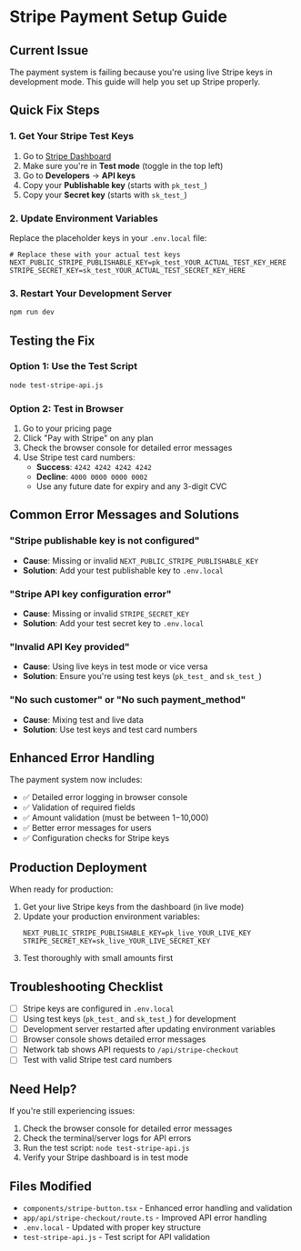 # Stripe Payment Setup Guide

## Current Issue
The payment system is failing because you're using live Stripe keys in development mode. This guide will help you set up Stripe properly.

## Quick Fix Steps

### 1. Get Your Stripe Test Keys
1. Go to [Stripe Dashboard](https://dashboard.stripe.com/)
2. Make sure you're in **Test mode** (toggle in the top left)
3. Go to **Developers** → **API keys**
4. Copy your **Publishable key** (starts with `pk_test_`)
5. Copy your **Secret key** (starts with `sk_test_`)

### 2. Update Environment Variables
Replace the placeholder keys in your `.env.local` file:

```env
# Replace these with your actual test keys
NEXT_PUBLIC_STRIPE_PUBLISHABLE_KEY=pk_test_YOUR_ACTUAL_TEST_KEY_HERE
STRIPE_SECRET_KEY=sk_test_YOUR_ACTUAL_TEST_SECRET_KEY_HERE
```

### 3. Restart Your Development Server
```bash
npm run dev
```

## Testing the Fix

### Option 1: Use the Test Script
```bash
node test-stripe-api.js
```

### Option 2: Test in Browser
1. Go to your pricing page
2. Click "Pay with Stripe" on any plan
3. Check the browser console for detailed error messages
4. Use Stripe test card numbers:
   - **Success**: `4242 4242 4242 4242`
   - **Decline**: `4000 0000 0000 0002`
   - Use any future date for expiry and any 3-digit CVC

## Common Error Messages and Solutions

### "Stripe publishable key is not configured"
- **Cause**: Missing or invalid `NEXT_PUBLIC_STRIPE_PUBLISHABLE_KEY`
- **Solution**: Add your test publishable key to `.env.local`

### "Stripe API key configuration error"
- **Cause**: Missing or invalid `STRIPE_SECRET_KEY`
- **Solution**: Add your test secret key to `.env.local`

### "Invalid API Key provided"
- **Cause**: Using live keys in test mode or vice versa
- **Solution**: Ensure you're using test keys (`pk_test_` and `sk_test_`)

### "No such customer" or "No such payment_method"
- **Cause**: Mixing test and live data
- **Solution**: Use test keys and test card numbers

## Enhanced Error Handling

The payment system now includes:
- ✅ Detailed error logging in browser console
- ✅ Validation of required fields
- ✅ Amount validation (must be between $1-$10,000)
- ✅ Better error messages for users
- ✅ Configuration checks for Stripe keys

## Production Deployment

When ready for production:
1. Get your live Stripe keys from the dashboard (in live mode)
2. Update your production environment variables:
   ```env
   NEXT_PUBLIC_STRIPE_PUBLISHABLE_KEY=pk_live_YOUR_LIVE_KEY
   STRIPE_SECRET_KEY=sk_live_YOUR_LIVE_SECRET_KEY
   ```
3. Test thoroughly with small amounts first

## Troubleshooting Checklist

- [ ] Stripe keys are configured in `.env.local`
- [ ] Using test keys (`pk_test_` and `sk_test_`) for development
- [ ] Development server restarted after updating environment variables
- [ ] Browser console shows detailed error messages
- [ ] Network tab shows API requests to `/api/stripe-checkout`
- [ ] Test with valid Stripe test card numbers

## Need Help?

If you're still experiencing issues:
1. Check the browser console for detailed error messages
2. Check the terminal/server logs for API errors
3. Run the test script: `node test-stripe-api.js`
4. Verify your Stripe dashboard is in test mode

## Files Modified

- `components/stripe-button.tsx` - Enhanced error handling and validation
- `app/api/stripe-checkout/route.ts` - Improved API error handling
- `.env.local` - Updated with proper key structure
- `test-stripe-api.js` - Test script for API validation